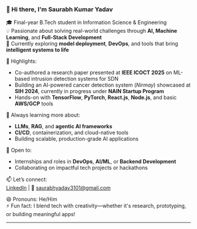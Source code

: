 ### 👋 Hi there, I'm Saurabh Kumar Yadav

🎓 Final-year B.Tech student in Information Science & Engineering  
💡 Passionate about solving real-world challenges through **AI, Machine Learning**, and **Full-Stack Development**  
🔧 Currently exploring **model deployment**, **DevOps**, and tools that bring **intelligent systems to life**

🚀 Highlights:
- Co-authored a research paper presented at **IEEE ICOCT 2025** on ML-based intrusion detection systems for SDN
- Building an AI-powered cancer detection system (*Nirmay*) showcased at **SIH 2024**, currently in progress under **NAIN Startup Program**
- Hands-on with **TensorFlow**, **PyTorch**, **React.js**, **Node.js**, and basic **AWS/GCP** tools

🌱 Always learning more about:
- **LLMs**, **RAG**, and **agentic AI frameworks**
- **CI/CD**, containerization, and cloud-native tools
- Building scalable, production-grade AI applications

🤝 Open to:
- Internships and roles in **DevOps**, **AI/ML**, or **Backend Development**
- Collaborating on impactful tech projects or hackathons

📫 Let’s connect:  
[LinkedIn](https://www.linkedin.com/in/saurabh-kumar-yadav-201026255/) | 📧 saurabhyadav3101@gmail.com

😄 Pronouns: He/Him  
⚡ Fun fact: I blend tech with creativity—whether it's research, prototyping, or building meaningful apps!

---
